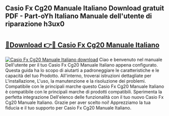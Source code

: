 ## Casio Fx Cg20 Manuale Italiano Download gratuit PDF - Part-oYh Italiano Manuale dell'utente di riparazione h3ux0

# <h2><a href="http://dffyho.blite.top/?on=Casio+Fx+Cg20+Manuale+Italiano">🔗Download 👉🔴 Casio Fx Cg20 Manuale Italiano</a></h2>

[![Casio Fx Cg20 Manuale Italiano download](https://i.imgur.com/lujVjoI.png)](http://dffyho.blite.top/?on=Casio+Fx+Cg20+Manuale+Italiano)
Ciao e benvenuto nel manuale Dell'utente per il tuo Casio Fx Cg20 Manuale Italiano appena configurato. Questa guida ha lo scopo di aiutarti a padroneggiare le caratteristiche e le capacità del tuo Prodotto. All'interno, troverai istruzioni dettagliate per L'installazione, L'uso, la manutenzione e la risoluzione dei problemi. Compatibile con le principali marche questo Casio Fx Cg20 Manuale Italiano è compatibile con le principali marche di prodotti compatibili. Sperimenta la perfetta integrazione Dell'elenco delle funzionalità con il tuo nuovo Casio Fx Cg20 Manuale Italiano. Grazie per aver scelto noi! Apprezziamo la tua fiducia e il tuo supporto per Casio Fx Cg20 Manuale Italiano.
